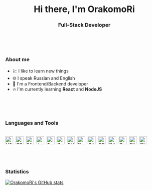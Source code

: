<div id="header" align="center">
	<h1>Hi there, I'm OrakomoRi</h1>
	<h3>Full-Stack Developer</h3>
</div>

<br>
<br>
<br>

### About me

- :chart: I like to learn new things
- :globe_with_meridians:  I speak Russian and English
- :seedling: I'm a Frontend/Backend developer
- :fire: I'm currently learning **React** and **NodeJS**

<br>
<br>
<br>

<div id="languages_tools">
	<h3>Languages and Tools</h3>
	<br>
	<img src="https://cdn.jsdelivr.net/gh/devicons/devicon/icons/html5/html5-original.svg" title="HTML5" alt="HTML5" width="25" height="25"/>&nbsp;
	<img src="https://cdn.jsdelivr.net/gh/devicons/devicon/icons/css3/css3-original.svg" title="CSS3" alt="CSS3" width="25" height="25"/>&nbsp;
	<img src="https://cdn.jsdelivr.net/gh/devicons/devicon/icons/sass/sass-original.svg" title="SASS" alt="SASS" width="25" height="25"/>&nbsp;
	<img src="https://cdn.jsdelivr.net/gh/devicons/devicon/icons/javascript/javascript-original.svg" title="JavaScript" alt="JavaScript" width="25" height="25"/>&nbsp;
	<img src="https://cdn.jsdelivr.net/gh/devicons/devicon/icons/typescript/typescript-original.svg" title="TypeScript" alt="TypeScript" width="25" height="25"/>&nbsp;
	<img src="https://cdn.jsdelivr.net/gh/devicons/devicon/icons/react/react-original.svg" title="React" alt="React" width="25" height="25"/>&nbsp;
	<img src="https://cdn.jsdelivr.net/gh/devicons/devicon/icons/php/php-original.svg" title="PHP" alt="PHP" width="25" height="25"/>&nbsp;
	<img src="https://cdn.jsdelivr.net/gh/devicons/devicon/icons/python/python-original.svg" title="Python" alt="Python" width="25" height="25"/>&nbsp;
	<img src="https://cdn.jsdelivr.net/gh/devicons/devicon/icons/git/git-original.svg" title="Git" alt="Git" width="25" height="25"/>&nbsp;
	<img src="https://cdn.jsdelivr.net/gh/devicons/devicon/icons/sqlite/sqlite-original.svg" title="SQLite" alt="SQLite" width="25" height="25"/>&nbsp;
	<img src="https://cdn.jsdelivr.net/gh/devicons/devicon/icons/csharp/csharp-original.svg" title="C#" alt="C#" width="25" height="25"/>&nbsp;
	<img src="https://cdn.jsdelivr.net/gh/devicons/devicon/icons/cplusplus/cplusplus-original.svg" title="C++" alt="C++" width="25" height="25"/>&nbsp;
	<img src="https://cdn.jsdelivr.net/gh/devicons/devicon/icons/github/github-original.svg" title="GitHub" alt="GitHub" width="25" height="25"/>&nbsp;
	<img src="https://cdn.jsdelivr.net/gh/devicons/devicon/icons/git/git-original.svg" title="Git" alt="Git" width="25" height="25"/>&nbsp;
</div>

<br>
<br>
<br>

### Statistics

[![OrakomoRi's GitHub stats](https://github-readme-stats.vercel.app/api/top-langs/?username=OrakomoRi&show_icons=true&layout=compact&theme=vision-friendly-dark)](https://github.com/anuraghazra/github-readme-stats)
